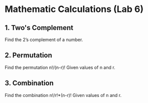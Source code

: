 # Mathematic Calculations (Lab 6)

## 1. Two's Complement

Find the 2’s complement of a number.


## 2. Permutation

Find the permutation n!/(n-r)! Given values of n and r.


## 3. Combination

Find the combination n!/r!*(n-r)! Given values of n and r.
